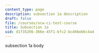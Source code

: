 ```yaml
---
content_type: page
description: subsection 1a description
draft: false
file: /courses/ocw-ci-test-course
title: Subsection 1a
uid: d1f35266-366e-45f1-bfc2-bcd46eb6c4a4
---
```

subsection 1a body